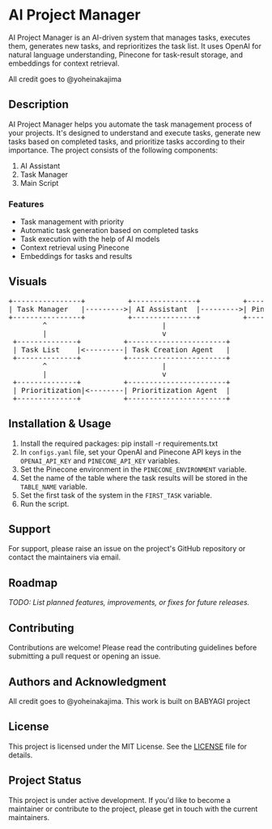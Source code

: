 # AI Project Manager

AI Project Manager is an AI-driven system that manages tasks, executes them, generates new tasks, and reprioritizes the task list. It uses OpenAI for natural language understanding, Pinecone for task-result storage, and embeddings for context retrieval.

All credit goes to @yoheinakajima

## Description

AI Project Manager helps you automate the task management process of your projects. It's designed to understand and execute tasks, generate new tasks based on completed tasks, and prioritize tasks according to their importance. The project consists of the following components:

1. AI Assistant
2. Task Manager
3. Main Script

### Features

- Task management with priority
- Automatic task generation based on completed tasks
- Task execution with the help of AI models
- Context retrieval using Pinecone
- Embeddings for tasks and results

## Visuals

<pre>
+----------------+          +---------------+          +----------------+
| Task Manager   |--------->| AI Assistant  |--------->| Pinecone Index |
+----------------+          +---------------+          +----------------+
        ^                           |
        |                           v
 +--------------+          +-----------------------+
 | Task List    |<---------| Task Creation Agent   |
 +--------------+          +-----------------------+
        ^                           |
        |                           v
 +--------------+          +-----------------------+
 | Prioritization|<--------| Prioritization Agent  |
 +--------------+          +-----------------------+
</pre>


## Installation & Usage

1. Install the required packages: pip install -r requirements.txt
2. In `configs.yaml` file, set your OpenAI and Pinecone API keys in the `OPENAI_API_KEY` and `PINECONE_API_KEY` variables.
3. Set the Pinecone environment in the `PINECONE_ENVIRONMENT` variable.
4. Set the name of the table where the task results will be stored in the `TABLE_NAME` variable.
5. Set the first task of the system in the `FIRST_TASK` variable.
6. Run the script.

## Support

For support, please raise an issue on the project's GitHub repository or contact the maintainers via email.

## Roadmap

_TODO: List planned features, improvements, or fixes for future releases._

## Contributing

Contributions are welcome! Please read the contributing guidelines before submitting a pull request or opening an issue.

## Authors and Acknowledgment

All credit goes to @yoheinakajima. This work is built on BABYAGI project

## License

This project is licensed under the MIT License. See the [LICENSE](LICENSE) file for details.

## Project Status

This project is under active development. If you'd like to become a maintainer or contribute to the project, please get in touch with the current maintainers.
